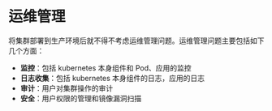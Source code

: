 # 运维管理

将集群部署到生产环境后就不得不考虑运维管理问题。运维管理问题主要包括如下几个方面：

- **监控**：包括 kubernetes 本身组件和 Pod、应用的监控
- **日志收集**：包括 kubernetes 本身组件的日志，应用的日志
- **审计**：用户对集群操作的审计
- **安全**：用户权限的管理和镜像漏洞扫描

